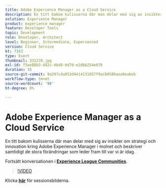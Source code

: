 ```yaml
---
title: Adobe Experience Manager as a Cloud Service
description: En titt bakom kulisserna där man delar med sig av insikter om strategi och innovation kring Adobe Experience Manager i molnet och beskriver samtidigt de stora förändringar som leder fram till var vi är idag. Den här sessionen skapades som en del av Adobe Developers Live Content Event.
solution: Experience Manager
product: experience manager
feature: Developer Tools
topic: Development
role: Developer, Architect
level: Beginner, Intermediate, Experienced
version: Cloud Service
kt: 7163
type: Event
thumbnail: 331278.jpg
exl-id: f5ae88b3-d42c-4b40-9d70-e2dbb254e070
duration: 15
source-git-commit: 9a297cda953d4414131657f9ac84580aea0eabeb
workflow-type: tm+mt
source-wordcount: '98'
ht-degree: 0%

---
```


# Adobe Experience Manager as a Cloud Service

En titt bakom kulisserna där man delar med sig av insikter om strategi och innovation kring Adobe Experience Manager i molnet och beskriver samtidigt de stora förändringar som leder fram till var vi är idag.

Fortsätt konversationen i **[Experience League Communities](https://adobe.ly/36Yd3v6)**.

>[!VIDEO](https://video.tv.adobe.com/v/331278/?quality=12&learn=on&hidetitle=true)

Klicka **[här](/help/adobe-developers-live/assets/experience-manager-as-cloud-service.pdf)** för sessionsbilderna.
